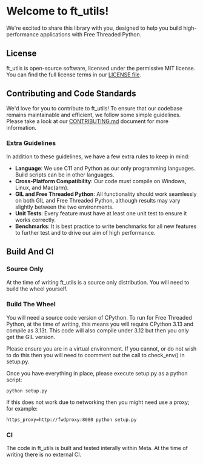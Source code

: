 # Welcome to ft_utils!

We're excited to share this library with you, designed to help you build high-performance applications with
Free Threaded Python.

## License

ft_utils is open-source software, licensed under the permissive MIT license. You can find the full license terms in our
[LICENSE file](LICENSE).

## Contributing and Code Standards

We'd love for you to contribute to ft_utils! To ensure that our codebase remains maintainable and efficient, we follow
some simple guidelines. Please take a look at our [CONTRIBUTING.md](CONTRIBUTING.md) document for more information.

### Extra Guidelines

In addition to these guidelines, we have a few extra rules to keep in mind:

* **Language**: We use C11 and Python as our only programming languages. Build scripts can be in other languages.
* **Cross-Platform Compatibility**: Our code must compile on Windows, Linux, and Mac(arm).
* **GIL and Free Threaded Python**: All functionality should work seamlessly on both GIL and Free Threaded Python, although results may vary slightly between the two environments.
* **Unit Tests**: Every feature must have at least one unit test to ensure it works correctly.
* **Benchmarks**: It is best practice to write benchmarks for all new features to further test and to drive our aim of high performance.

## Build And CI

### Source Only

At the time of writing ft_utils is a source only distribution. You will need to build the wheel yourself.

### Build The Wheel

You will need a source code version of CPython. To run for Free Threaded Python, at the time of writing, this means
you will require CPython 3.13 and compile as 3.13t. This code will also compile under 3.12 but then you only get the
GIL version.

Please ensure you are in a virtual environment. If you cannot, or do not wish to do this then you will need to coomment
out the call to check_env() in setup.py.

Once you have everything in place, please execute setup.py as a python script:

```
python setup.py
```

If this does not work due to networking then you might need use a proxy; for example:

```
https_proxy=http://fwdproxy:8080 python setup.py
```

### CI

The code in ft_utils is built and tested interally within Meta. At the time of writing there is no external CI.
